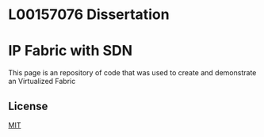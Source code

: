 # L00157076 Dissertation

# IP Fabric with SDN

This page is an repository of code that was used to create and demonstrate an Virtualized Fabric



## License
[MIT](https://choosealicense.com/licenses/mit/)
